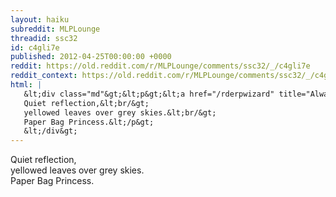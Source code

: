 ```yaml
---
layout: haiku
subreddit: MLPLounge
threadid: ssc32
id: c4gli7e
published: 2012-04-25T00:00:00 +0000
reddit: https://old.reddit.com/r/MLPLounge/comments/ssc32/_/c4gli7e
reddit_context: https://old.reddit.com/r/MLPLounge/comments/ssc32/_/c4gli7e?context=3
html: |
   &lt;div class="md"&gt;&lt;p&gt;&lt;a href="/rderpwizard" title="Always Relevant / Interwiggular Silly / Paper&amp;#39;s Not Plastic"&gt;&lt;/a&gt;
   Quiet reflection,&lt;br/&gt;
   yellowed leaves over grey skies.&lt;br/&gt;
   Paper Bag Princess.&lt;/p&gt;
   &lt;/div&gt;
---
```


[](/rderpwizard "Always Relevant / Interwiggular Silly / Paper's Not Plastic")
Quiet reflection,  
yellowed leaves over grey skies.  
Paper Bag Princess.